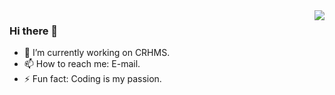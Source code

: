 <img align="right" src="https://github-readme-stats.vercel.app/api/top-langs/?username=io24m&layout=compact" />

### Hi there 👋

- 🔭 I’m currently working on CRHMS.
- 📫 How to reach me: E-mail.
- ⚡ Fun fact: Coding is my passion.


<!--
**io24m/io24m** is a ✨ _special_ ✨ repository because its `README.md` (this file) appears on your GitHub profile.

Here are some ideas to get you started:

- 🔭 I’m currently working on ...
- 🌱 I’m currently learning ...
- 👯 I’m looking to collaborate on ...
- 🤔 I’m looking for help with ...
- 💬 Ask me about ...
- 📫 How to reach me: ...
- 😄 Pronouns: ...
- ⚡ Fun fact: ...
-->
